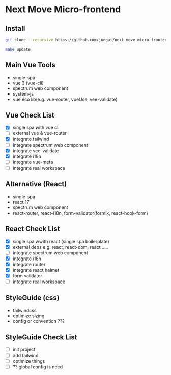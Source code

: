 # Next Move Micro-frontend

## Install

```bash
git clone --recursive https://github.com/jungai/next-move-micro-frontend-workspace.git

make update
```

## Main Vue Tools

- single-spa
- vue 3 (vue-cli)
- spectrum web component
- system-js
- vue eco lib(e.g. vue-router, vueUse, vee-validate)

## Vue Check List

- [x] single spa with vue cli
- [ ] external vue & vue-router
- [x] integrate tailwind
- [ ] integrate spectrum web component
- [x] integrate vee-validate
- [x] integrate i18n
- [ ] integrate vue-meta
- [ ] integrate real workspace

## Alternative (React)

- single-spa
- react 17
- spectrum web component
- react-router, react-i18n, form-validator(formik, react-hook-form)

## React Check List

- [x] single spa wwith react (single spa boilerplate)
- [x] external deps e.g. react, react-dom, react .....
- [ ] integrate spectrum web component
- [x] integrate i18n
- [x] integrate router
- [x] integrate react helmet 
- [x] form validator
- [ ] integrate real workspace

## StyleGuide (css)

- tailwindcss
- optimize sizing
- config or convention ???

## StyleGuide Check List
- [ ] init project
- [ ] add tailwind
- [ ] optimize things
- [ ] ?? global config is need
